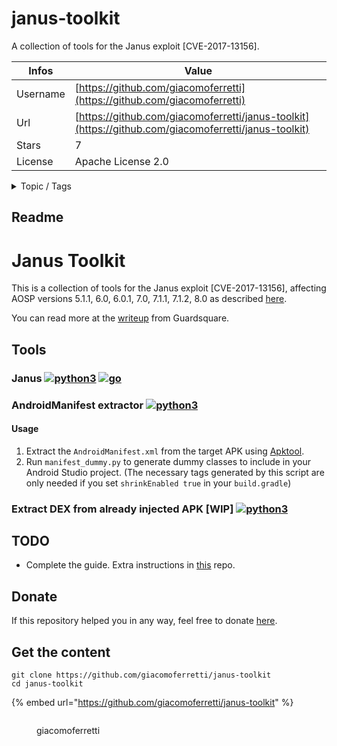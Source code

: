 # janus-toolkit

A collection of tools for the Janus exploit [CVE-2017-13156].

| Infos    | Value                                                              |
| -------- | -------------------------------------------------------------------|
| Username | [https://github.com/giacomoferretti](https://github.com/giacomoferretti) |
| Url      | [https://github.com/giacomoferretti/janus-toolkit](https://github.com/giacomoferretti/janus-toolkit)                                               |
| Stars    | 7                                                          |
| License  | Apache License 2.0                                                        |

<details>

<summary>Topic / Tags</summary>

* android* cve-2017-13156* exploit* go* golang* janus* janus-poc* janus-toolkit* python* python3

</details>

## Readme

# Janus Toolkit

<!--This is a collection of tools to help you inject custom code in APKs without
changing the APK Signature v1.

This method only works in Android Marshmallow (SDK 23) or below as the exploit
Janus \[CVE-2017-13156\] has been fixed by Google in Android Nougat (SDK 24).-->

This is a collection of tools for the Janus exploit \[CVE-2017-13156\],
affecting AOSP versions 5.1.1, 6.0, 6.0.1, 7.0, 7.1.1, 7.1.2, 8.0 as described
[here](https://source.android.com/security/bulletin/2017-12-01#system).

You can read more at the [writeup] from Guardsquare.

## Tools

### Janus [![python3]](#) [![go]](#)

### AndroidManifest extractor [![python3]](#)

#### Usage

1. Extract the `AndroidManifest.xml` from the target APK using [Apktool].
2. Run `manifest_dummy.py` to generate dummy classes to include in your
   Android Studio project. (The necessary tags generated by this script are 
   only needed if you set `shrinkEnabled true` in your `build.gradle`)

### Extract DEX from already injected APK \[WIP\] [![python3]](#)

## TODO
* Complete the guide. Extra instructions in [this][janus_poc] repo.

## Donate
If this repository helped you in any way, feel free to donate [here][donate].

[go]: https://img.shields.io/badge/Language-Go-00acd7 "Go"
[java]: https://img.shields.io/badge/Language-Java-red "Java"
[python3]: https://img.shields.io/badge/Language-Python_3-blue "Python 3"
[donate]: https://paypal.me/hexile0
[apktool]: https://github.com/iBotPeaches/Apktool
[janus_poc]: https://github.com/V-E-O/PoC/tree/8c389899e6c4e16b2ddab9ba6d77c2696577366f/CVE-2017-13156
[writeup]: https://www.guardsquare.com/en/blog/new-android-vulnerability-allows-attackers-modify-apps-without-affecting-their-signatures
[v-e-o]: https://github.com/V-E-O/



## Get the content

```
git clone https://github.com/giacomoferretti/janus-toolkit
cd janus-toolkit
```

{% embed url="https://github.com/giacomoferretti/janus-toolkit" %}

<figure><img src="https://avatars.githubusercontent.com/u/1778595?v=4" alt=""><figcaption><p>giacomoferretti</p></figcaption></figure>
